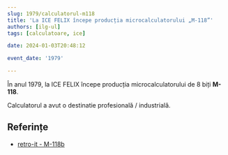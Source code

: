 ```yaml
---
slug: 1979/calculatorul-m118
title: 'La ICE FELIX începe producția microcalculatorului „M-118”'
authors: [ilg-ul]
tags: [calculatoare, ice]

date: 2024-01-03T20:48:12

event_date: '1979'

---
```


În anul 1979, la ICE FELIX începe producția microcalculatorului de 8 biți **M-118**.

<!-- truncate -->

Calculatorul a avut o destinatie profesională / industrială.

## Referințe

- [retro-it - M-118b](https://retroit.ro/product/m118b/)
